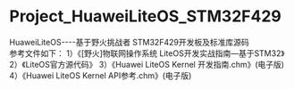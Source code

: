 # Project_HuaweiLiteOS_STM32F429
HuaweiLiteOS----基于野火挑战者 STM32F429开发板及标准库源码                                                                
参考文件如下：
1）《[野火]物联网操作系统 LiteOS开发实战指南—基于STM32》
2）《LiteOS官方源代码》
3）《Huawei LiteOS Kernel 开发指南.chm》(电子版)
4）《Huawei LiteOS Kernel API参考.chm》(电子版)
